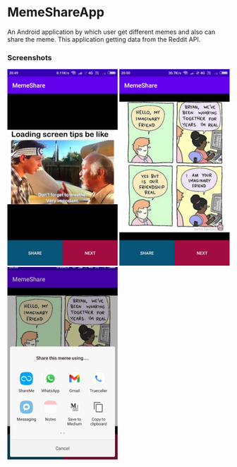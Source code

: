 # MemeShareApp
An Android application by which user get different memes and also can share the meme. This application getting data from the Reddit API. 


<h3>Screenshots</h3>

<div class="row">
      <img src="https://raw.githubusercontent.com/sanjay45/MemeShareApp/master/Screenshots/Screenshot1.jpeg" width="250">
      <img src="https://raw.githubusercontent.com/sanjay45/MemeShareApp/master/Screenshots/Screenshot2.jpeg" width="250">     
      <img src="https://raw.githubusercontent.com/sanjay45/MemeShareApp/master/Screenshots/Screenshot3.jpeg" width="250">
</div>

